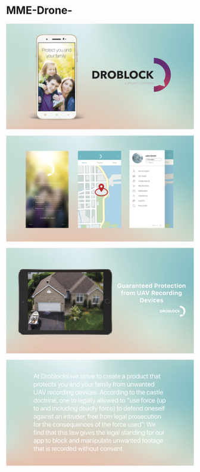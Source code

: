 # MME-Drone-

![photo](mainpage.jpg)

![photo](page2.jpg)

![photo](page3.jpg)

![photo](page4.jpg)

